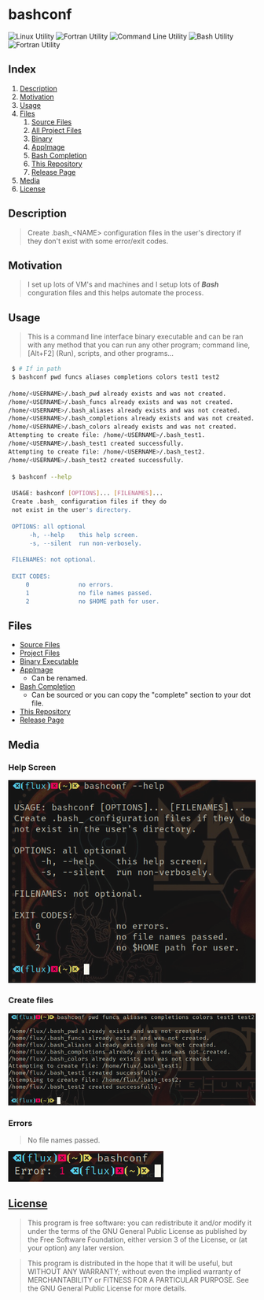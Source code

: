 # bashconf

![Linux Utility](https://img.shields.io/static/v1?label=Utility&message=Linux&color=green) ![Fortran Utility](https://img.shields.io/static/v1?label=Utility&message=Fortran&color=blue) ![Command Line Utility](https://img.shields.io/static/v1?label=Utility&message=Command%20Line&color=blueviolet) ![Bash Utility](https://img.shields.io/static/v1?label=Utility&message=Bash&color=important) ![Fortran Utility](https://img.shields.io/static/v1?label=Programming&message=Fortran&color=yellow)

## Index

1. [Description](#description)
2. [Motivation](#motivation)
3. [Usage](#usage)
4. [Files](#files)
   1. [Source Files](#source)
   2. [All Project Files](#project)
   3. [Binary](#binary)
   4. [AppImage](#appimage)
   5. [Bash Completion](#bashcompletion)
   6. [This Repository](#repository)
   7. [Release Page](#release)
5. [Media](#media)
6. [License](#license)

## Description <a  id="description"></a>

> Create .bash_&lt;NAME&gt; configuration files in the user's directory if they don't exist with some error/exit codes. 

## Motivation <a  id="motivation"></a>

> I set up lots of VM's and machines and I setup lots of ***Bash*** conguration files and this helps automate the process.

## Usage <a  id="usage"></a>

> This is a command line interface binary executable and can be ran with any method that you can run any other program; command line, [Alt+F2] (Run), scripts, and other programs...

```Bash
 $ # If in path
 $ bashconf pwd funcs aliases completions colors test1 test2

/home/<USERNAME>/.bash_pwd already exists and was not created.
/home/<USERNAME>/.bash_funcs already exists and was not created.
/home/<USERNAME>/.bash_aliases already exists and was not created.
/home/<USERNAME>/.bash_completions already exists and was not created.
/home/<USERNAME>/.bash_colors already exists and was not created.
Attempting to create file: /home/<USERNAME>/.bash_test1.
/home/<USERNAME>/.bash_test1 created successfully.
Attempting to create file: /home/<USERNAME>/.bash_test2.
/home/<USERNAME>/.bash_test2 created successfully.

 $ bashconf --help

 USAGE: bashconf [OPTIONS]... [FILENAMES]...
 Create .bash_ configuration files if they do 
 not exist in the user's directory.

 OPTIONS: all optional
      -h, --help    this help screen.
      -s, --silent  run non-verbosely.

 FILENAMES: not optional.

 EXIT CODES:
     0              no errors.
     1              no file names passed.
     2              no $HOME path for user.

```

## Files <a  id="files"></a>

- [Source Files](source.tar.gz) <a id="source"></a>
- [Project Files](https://github.com/Lateralus138/bashconf/archive/Continuous.tar.gz) <a id="project"></a>
- [Binary Executable](https://github.com/Lateralus138/bashconf/releases/download/Continuous/bashconf) <a id="binary"></a>
- [AppImage](https://github.com/Lateralus138/bashconf/releases/download/Continuous/bashconf-x86_64.AppImage) <a id="appimage"></a>
  - Can be renamed.
- [Bash Completion](bash/bashconf-completion.bash) <a id="bashcompletion"></a>
  - Can be sourced or you can copy the "complete" section to your dot file.
- [This Repository](https://github.com/Lateralus138/bashconf) <a id="repository"></a>
- [Release Page](https://github.com/Lateralus138/bashconf/releases) <a id="release"></a>

## Media <a  id="media"></a>

### Help Screen

![Help](media/help.png)

### Create files

![BashConf](media/bashconf.png)

### Errors

> No file names passed.

![Errors](media/error.png)

## [License](./LICENSE) <a  id="license"></a>

>This program is free software: you can redistribute it and/or modify it under the terms of the GNU General Public License as published by the Free Software Foundation, either version 3 of the License, or (at your option) any later version.

>This program is distributed in the hope that it will be useful, but WITHOUT ANY WARRANTY; without even the implied warranty of MERCHANTABILITY or FITNESS FOR A PARTICULAR PURPOSE.  See the GNU General Public License for more details.
